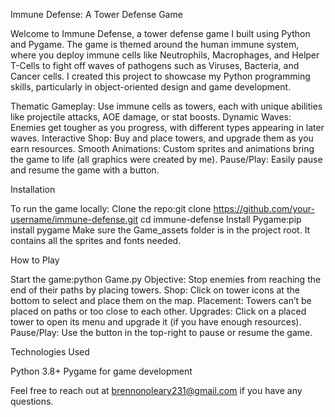 Immune Defense: A Tower Defense Game

Welcome to Immune Defense, a tower defense game I built using Python and Pygame. The game is themed around the human immune system, where you deploy immune cells like Neutrophils, Macrophages, and Helper T-Cells to fight off waves of pathogens such as Viruses, Bacteria, and Cancer cells. I created this project to showcase my Python programming skills, particularly in object-oriented design and game development.

Thematic Gameplay: Use immune cells as towers, each with unique abilities like projectile attacks, AOE damage, or stat boosts.
Dynamic Waves: Enemies get tougher as you progress, with different types appearing in later waves.
Interactive Shop: Buy and place towers, and upgrade them as you earn resources.
Smooth Animations: Custom sprites and animations bring the game to life (all graphics were created by me).
Pause/Play: Easily pause and resume the game with a button.

Installation

To run the game locally:
Clone the repo:git clone https://github.com/your-username/immune-defense.git
cd immune-defense
Install Pygame:pip install pygame
Make sure the Game_assets folder is in the project root. It contains all the sprites and fonts needed.

How to Play

Start the game:python Game.py
Objective: Stop enemies from reaching the end of their paths by placing towers.
Shop: Click on tower icons at the bottom to select and place them on the map.
Placement: Towers can’t be placed on paths or too close to each other.
Upgrades: Click on a placed tower to open its menu and upgrade it (if you have enough resources).
Pause/Play: Use the button in the top-right to pause or resume the game.



Technologies Used

Python 3.8+
Pygame for game development

Feel free to reach out at brennonoleary231@gmail.com if you have any questions.
